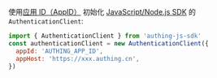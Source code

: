 使用[应用 ID（AppID）](/guides/faqs/get-app-id-and-secret.md) 初始化 [JavaScript/Node.js SDK](/reference/sdk-for-node/) 的 `AuthenticationClient`:

```javascript
import { AuthenticationClient } from 'authing-js-sdk'
const authenticationClient = new AuthenticationClient({
  appId: 'AUTHING_APP_ID',
  appHost: 'https://xxx.authing.cn',
})
```
